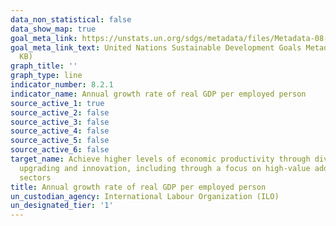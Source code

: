 ```yaml
---
data_non_statistical: false
data_show_map: true
goal_meta_link: https://unstats.un.org/sdgs/metadata/files/Metadata-08-02-01.pdf
goal_meta_link_text: United Nations Sustainable Development Goals Metadata (PDF 384
  KB)
graph_title: ''
graph_type: line
indicator_number: 8.2.1
indicator_name: Annual growth rate of real GDP per employed person
source_active_1: true
source_active_2: false
source_active_3: false
source_active_4: false
source_active_5: false
source_active_6: false
target_name: Achieve higher levels of economic productivity through diversification, technological
  upgrading and innovation, including through a focus on high-value added and labour-intensive
  sectors
title: Annual growth rate of real GDP per employed person
un_custodian_agency: International Labour Organization (ILO)
un_designated_tier: '1'
---
```

